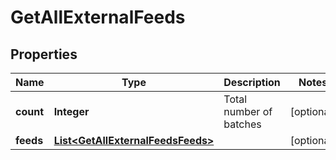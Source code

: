 
# GetAllExternalFeeds

## Properties
Name | Type | Description | Notes
------------ | ------------- | ------------- | -------------
**count** | **Integer** | Total number of batches |  [optional]
**feeds** | [**List&lt;GetAllExternalFeedsFeeds&gt;**](GetAllExternalFeedsFeeds.md) |  |  [optional]




